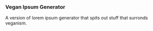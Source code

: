 ### Vegan Ipsum Generator

A version of lorem ipsum generator that spits out stuff that surronds veganism.
